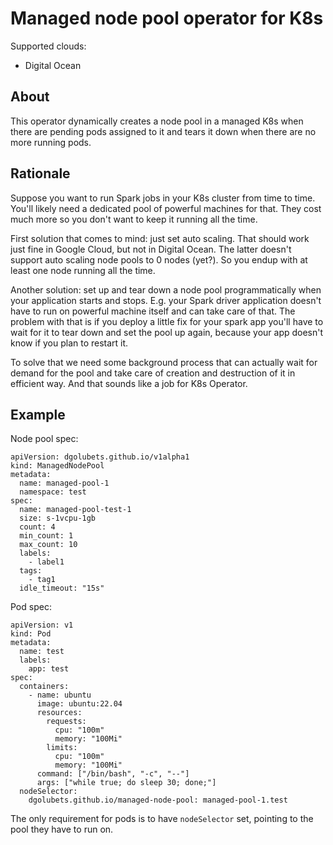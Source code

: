 # Managed node pool operator for K8s
Supported clouds:
* Digital Ocean

## About
This operator dynamically creates a node pool in a managed K8s when there are pending pods assigned to it and tears it down when there are no more running pods.

## Rationale
Suppose you want to run Spark jobs in your K8s cluster from time to time. 
You'll likely need a dedicated pool of powerful machines for that. 
They cost much more so you don't want to keep it running all the time.

First solution that comes to mind: just set auto scaling. 
That should work just fine in Google Cloud, but not in Digital Ocean.
The latter doesn't support auto scaling node pools to 0 nodes (yet?).
So you endup with at least one node running all the time.

Another solution: set up and tear down a node pool programmatically when your application starts and stops. 
E.g. your Spark driver application doesn't have to run on powerful machine itself and can take care of that.
The problem with that is if you deploy a little fix for your spark app you'll have to wait for it to tear down and set the pool up again, because your app doesn't know if you plan to restart it.

To solve that we need some background process that can actually wait for demand for the pool and take care of creation and destruction of it in efficient way. 
And that sounds like a job for K8s Operator.

## Example

Node pool spec:
```
apiVersion: dgolubets.github.io/v1alpha1
kind: ManagedNodePool
metadata:
  name: managed-pool-1
  namespace: test
spec:
  name: managed-pool-test-1
  size: s-1vcpu-1gb
  count: 4
  min_count: 1
  max_count: 10
  labels:
    - label1
  tags:
    - tag1
  idle_timeout: "15s"
```

Pod spec:
```
apiVersion: v1
kind: Pod
metadata:
  name: test
  labels:
    app: test
spec:
  containers:
    - name: ubuntu
      image: ubuntu:22.04
      resources:
        requests:
          cpu: "100m"
          memory: "100Mi"
        limits:
          cpu: "100m"
          memory: "100Mi"
      command: ["/bin/bash", "-c", "--"]
      args: ["while true; do sleep 30; done;"]
  nodeSelector:
    dgolubets.github.io/managed-node-pool: managed-pool-1.test
```

The only requirement for pods is to have `nodeSelector` set, pointing to the pool they have to run on.
